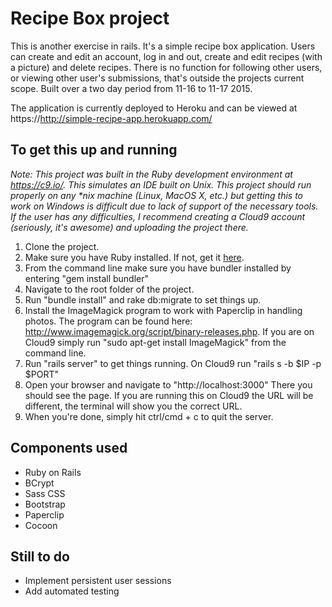 Recipe Box project
==================

This is another exercise in rails.  It's a simple recipe box application.  Users
can create and edit an account, log in and out, create and edit recipes (with a 
picture) and delete recipes.  There is no function for following other users, or 
viewing other user's submissions, that's outside the projects current scope.
Built over a two day period from 11-16 to 11-17 2015.

The application is currently deployed to Heroku and can be viewed at 
https://http://simple-recipe-app.herokuapp.com/

To get this up and running
--------------------------
_Note: This project was built in the Ruby development environment at https://c9.io/.
This simulates an IDE built on Unix.  This project should run properly on any *nix
machine (Linux, MacOS X, etc.) but getting this to work on Windows is difficult due 
to lack of support of the necessary tools.  If the user has any difficulties, I
recommend creating a Cloud9 account (seriously, it's awesome) and uploading the 
project there._

1. Clone the project.  
2. Make sure you have Ruby installed.  If not, get it [here](https://www.ruby-lang.org/en/downloads/). 
3. From the command line make sure you have bundler installed by entering "gem install bundler"
4. Navigate to the root folder of the project.
5. Run "bundle install" and rake db:migrate to set things up.  
6. Install the ImageMagick program to work with Paperclip in handling photos.  The
program can be found here: http://www.imagemagick.org/script/binary-releases.php.
If you are on Cloud9 simply run "sudo apt-get install ImageMagick" from the command
line.
7. Run "rails server" to get things running.  On Cloud9 run "rails s -b $IP -p $PORT"
8. Open your browser and navigate to "http://localhost:3000"  There you should see
the page.  If you are running this on Cloud9 the URL will be different, the terminal
will show you the correct URL.
9. When you're done, simply hit ctrl/cmd + c to quit the server.

Components used
---------------
* Ruby on Rails
* BCrypt
* Sass CSS
* Bootstrap
* Paperclip
* Cocoon

Still to do
-----------
* Implement persistent user sessions
* Add automated testing